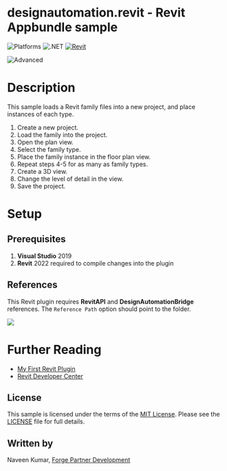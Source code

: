 # designautomation.revit - Revit Appbundle sample

![Platforms](https://img.shields.io/badge/Plugins-Windows-lightgray.svg)
![.NET](https://img.shields.io/badge/.NET%20Framework-4.8-blue.svg)
[![Revit](https://img.shields.io/badge/Revit-2022-lightblue.svg)](http://developer.autodesk.com/)

![Advanced](https://img.shields.io/badge/Level-Advanced-blue.svg)

# Description

This sample loads a Revit family files into a new project, and place instances of each type.

1. Create a new project.
2. Load the family into the project.
3. Open the plan view.
4. Select the family type.
5. Place the family instance in the floor plan view.
6. Repeat steps 4-5 for as many as family types.
7. Create a 3D view.
8. Change the level of detail in the view.
9. Save the project.

# Setup

## Prerequisites

1. **Visual Studio** 2019
2. **Revit** 2022 required to compile changes into the plugin

## References

This Revit plugin requires **RevitAPI** and **DesignAutomationBridge** references. The `Reference Path` option should point to the folder.

![](../media/revit/reference_path.png)

# Further Reading

- [My First Revit Plugin](https://knowledge.autodesk.com/support/revit-products/learn-explore/caas/simplecontent/content/my-first-revit-plug-overview.html)
- [Revit Developer Center](https://www.autodesk.com/developer-network/platform-technologies/revit)

## License

This sample is licensed under the terms of the [MIT License](http://opensource.org/licenses/MIT). Please see the [LICENSE](LICENSE) file for full details.

## Written by

Naveen Kumar, [Forge Partner Development](http://forge.autodesk.com)